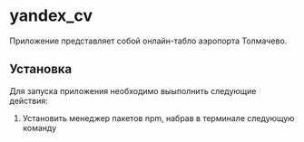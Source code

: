 # yandex_cv
Приложение представляет собой онлайн-табло аэропорта Толмачево.

## Установка
Для запуска приложения необходимо выыполнить следующие действия:
1. Установить менеджер пакетов npm, набрав в терминале следующую команду
